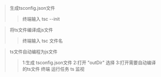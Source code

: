 > 生成tsconfig.json文件
>> 终端输入  tsc --init



> 将ts文件编译成js文件
>>  终端输入  tsc 文件名


> ts文件自动编程为js文件
>>  1:生成 tsconfig.json文件
    2:打开 "outDir" 选择
    3:打开需要自动编译的ts文件  终端  运行任务  ts   监视